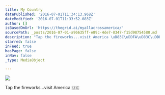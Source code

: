 ```yaml
---
title: My Country
datePublished: '2016-07-01T11:34:13.968Z'
dateModified: '2016-07-01T11:33:52.083Z'
author: []
isBasedOnUrl: 'https://thegrid.ai/myallacrossamerica/'
sourcePath: _posts/2016-07-01-a96635ff-e89c-4de7-8347-f15d98754580.md
description: "Tap the fireworks...visit America \uD83C\uDDFA\uD83C\uDDF8"
starred: false
inFeed: true
hasPage: false
inNav: false
_type: MediaObject

---
```

![](https://the-grid-user-content.s3-us-west-2.amazonaws.com/0a296fc4-9b2a-4cd7-8df9-0e74c5c50c18.jpg)

Tap the fireworks...visit America 🇺🇸